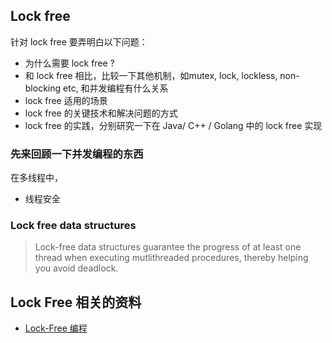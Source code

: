 
## Lock free

针对 lock free 要弄明白以下问题：

- 为什么需要 lock free ?
- 和 lock free 相比，比较一下其他机制，如mutex, lock, lockless, non-blocking etc, 和并发编程有什么关系
- lock free 适用的场景
- lock free 的关键技术和解决问题的方式
- lock free 的实践，分别研究一下在 Java/ C++ / Golang 中的 lock free 实现

### 先来回顾一下并发编程的东西

在多线程中，

- 线程安全

### Lock free data structures 

> Lock-free data structures guarantee the progress of at least one thread when executing mutlithreaded procedures, thereby helping you avoid deadlock. 


## Lock Free 相关的资料

- [Lock-Free 编程](https://www.cnblogs.com/gaochundong/p/lock_free_programming.html)

